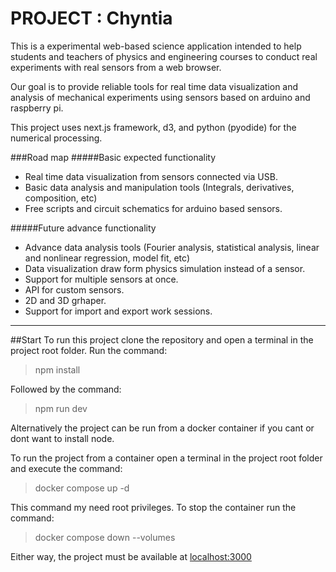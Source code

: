 # PROJECT : Chyntia
This is a experimental web-based science application intended to help students and teachers of physics and engineering courses to conduct real experiments with real sensors from a web browser.

Our goal is to provide reliable tools for real time data visualization and analysis of mechanical experiments using sensors based on arduino and raspberry pi.

This project uses next.js framework, d3, and python (pyodide) for the numerical processing.

###Road map
#####Basic expected functionality
- Real time data visualization from sensors connected via USB.
- Basic data analysis and manipulation tools (Integrals, derivatives, composition, etc)
- Free scripts and circuit schematics for arduino based sensors.

#####Future advance functionality
- Advance data analysis tools (Fourier analysis, statistical analysis, linear and nonlinear regression, model fit, etc)
- Data visualization draw form physics simulation instead of a sensor.
- Support for multiple sensors at once.
- API for custom sensors.
- 2D and 3D grhaper.
- Support for import and export work sessions.
___
##Start
To run this project clone the repository and open a terminal in the project root folder.
Run the command:
> npm install

Followed by the command:
> npm run dev

Alternatively the project can be run from a docker container if you cant or dont want to install node.

To run the project from a container open a terminal in the project root folder and execute the command:
> docker compose up -d

This command my need root privileges.
To stop the container run the command:
> docker compose down --volumes

Either way, the project must be available at [localhost:3000](http://localhost:3000 "localhost:3000")